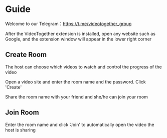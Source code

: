 # Guide

Welcome to our Telegram：https://t.me/videotogether_group

After the VideoTogether extension is installed, open any website such as Google, and the extension window will appear in the lower right corner
<!-- <img src="/examples/vt_window.png" style="max-width: 300px;"> -->

## Create Room

The host can choose which videos to watch and control the progress of the video

Open a video site and enter the room name and the password. Click 'Create'

Share the room name with your friend and she/he can join your room

## Join Room

Enter the room name and click 'Join' to automatically open the video the host is sharing

